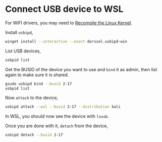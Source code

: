 # Connect USB device to WSL

For WiFI drivers, you may need to [Recompile the Linux Kernel](./kernel.md).

Install `usbipd`,

```sh
winget install --interactive --exact dorssel.usbipd-win
```

List USB devices,

```sh
usbpid list
```

Get the BUSID of the device you want to use and `bind` it as admin, then list again to make sure it is shared.

```sh
gsudo usbipd bind --busid 2-17
usbpid list
```

Now `attach` to the device,

```sh
usbipd attach --wsl --busid 2-17 --distribution kali
```

In WSL, you should now see the device with `lsusb`.

Once you are done with it, `detach` from the device,

```sh
usbipd detach --busid 2-17
```
